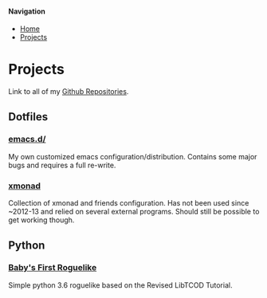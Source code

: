 #### Navigation
* [Home](http://ncdulo.github.io/)
* [Projects](http://ncdulo.github.io/projects)

# Projects
Link to all of my [Github Repositories](https://github.com/ncdulo).
## Dotfiles
### [emacs.d/](https://github.com/ncdulo/emacsd)
My own customized emacs configuration/distribution. Contains some major bugs and requires a full re-write.
### [xmonad](https://github.com/ncdulo/xmonad)
Collection of xmonad and friends configuration. Has not been used since ~2012-13 and relied on several external programs. Should still be possible to get working though.
## Python
### [Baby's First Roguelike](https://github.com/ncdulo/roguelike)
Simple python 3.6 roguelike based on the Revised LibTCOD Tutorial.
